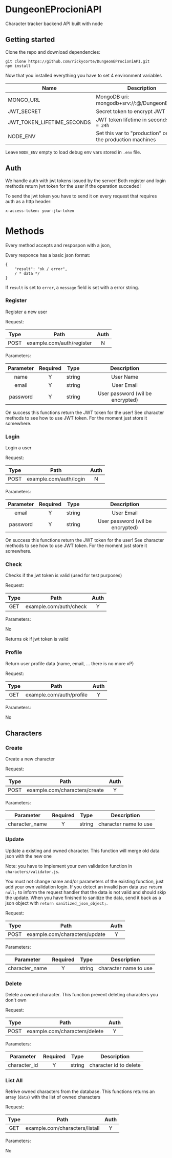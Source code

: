 # DungeonEProcioniAPI

Character tracker backend API built with node

## Getting started

Clone the repo and download dependencies:
```
git clone https://github.com/rickycorte/DungeonEProcioniAPI.git
npm install
```

Now that you installed everything you have to set 4 environment variables

Name | Description
--- | ---
MONGO_URL | MongoDB uri: mongodb+srv://<user>:<psw>@<host>/DungeonEProcioni
JWT_SECRET | Secret token to encrypt JWT tokens
JWT_TOKEN_LIFETIME_SECONDS | JWT token lifetime in seconds; `86400 = 24h`
NODE_ENV | Set this var to "production" only on the production machines

Leave `NODE_ENV` empty to load debug env vars stored in `.env` file.


## Auth
We handle auth with jwt tokens issued by the server! Both register and login methods return jwt token for the user if the operation succeded!

To send the jwt token you have to send it on every request that requires auth as a http header:

```
x-access-token: your-jtw-token  
```

# Methods

Every method accepts and respospon with a json,

Every responce has a basic json format:
```
{
    "result": "ok / error",
    / * data */
}
```

If `result` is set to `error`, a `message` field is set with a error string.


### Register
Register a new user

Request:

Type | Path | Auth
:---: | :---: | :---:
POST | example.com/auth/register | N

Parameters:

Parameter | Required | Type | Description
:---: | :---: | :---: | :---: 
name | Y | string | User Name
email | Y | string  | User Email
password | Y | string | User password (wil be encrypted)

On success this functions return the JWT token for the user! See character methods to see how to use JWT token. For the moment just store it somewhere.

### Login
Login a  user

Request:

Type | Path | Auth
:---: | :---: | :---:
POST | example.com/auth/login | N

Parameters:

Parameter | Required | Type | Description
:---: | :---: | :---: | :---: 
email | Y | string  | User Email
password | Y | string | User password (wil be encrypted)

On success this functions return the JWT token for the user! See character methods to see how to use JWT token. For the moment just store it somewhere.

### Check
Checks if the jwt token is valid (used for test purposes)

Request:

Type | Path | Auth
:---: | :---: | :---:
GET | example.com/auth/check | Y

Parameters:

No

Returns ok if jwt token is valid

### Profile
Return user profile data (name, email, ... there is no more xP)


Request:

Type | Path | Auth
:---: | :---: | :---:
GET | example.com/auth/profile | Y

Parameters:

No

## Characters

### Create
Create a new character

Request:

Type | Path | Auth
:---: | :---: | :---:
POST | example.com/characters/create | Y

Parameters:

Parameter | Required | Type | Description
:---: | :---: | :---: | :---: 
character_name | Y | string  | character name to use

### Update
Update a existing and owned character. This function will merge old data json with the new one

Note: you have to implement your own validation function in `characters/validator.js`.

You must not change name and/or parameters of the existing function, just add your own validation login.
If you detect an invalid json data use `return null;` to inform the request handler that the data is not valid and should skip the update.
When you have finished to sanitize the data, send it back as a json object with `return sanitized_json_object;`.

Request:

Type | Path | Auth
:---: | :---: | :---:
POST | example.com/characters/update | Y

Parameters:

Parameter | Required | Type | Description
:---: | :---: | :---: | :---: 
character_name | Y | string  | character name to use

### Delete
Delete a owned character. This function prevent deleting characters you don't own

Request:

Type | Path | Auth
:---: | :---: | :---:
POST | example.com/characters/delete | Y

Parameters:

Parameter | Required | Type | Description
:---: | :---: | :---: | :---: 
character_id | Y | string  | character id to delete


### List All
Retrive owned characters from the database. This functions returns an array (`data`) with the list of owned characters

Request:

Type | Path | Auth
:---: | :---: | :---:
GET | example.com/characters/listall | Y

Parameters:

No